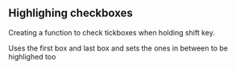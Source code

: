 ## Highlighing checkboxes

Creating a function to check tickboxes when holding shift key.

Uses the first box and last box and sets the ones in between to be highlighed too